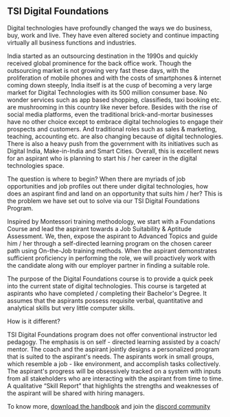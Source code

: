 ## TSI Digital Foundations

Digital technologies have profoundly changed the ways we do business, buy, work and live. They have even altered society and continue impacting virtually all business functions and industries.

India started as an outsourcing destination in the 1990s and quickly received global prominence for the back office work. Though the outsourcing market is not growing very fast these days, with the proliferation of mobile phones and with the costs of smartphones & internet coming down steeply, India itself is at the cusp of becoming a very large market for Digital Technologies with its 500 million consumer base. No wonder services such as app based shopping, classifieds, taxi booking etc. are mushrooming in this country like never before. Besides with the rise of social media platforms, even the traditional brick-and-mortar businesses have no other choice except to embrace digital technologies to engage their prospects and customers. And traditional roles such as sales & marketing, teaching, accounting etc. are also changing because of digital technologies. There is also a heavy push from the government with its initiatives such as Digital India, Make-in-India and Smart Cities. Overall, this is excellent news for an aspirant who is planning to start his / her career in the digital technologies space.

The question is where to begin? When there are myriads of job opportunities and job profiles out there under digital technologies, how does an aspirant find and land on an opportunity that suits him / her? This is the problem we have set out to solve via our TSI Digital Foundations Program.

Inspired by Montessori training methodology, we start with a Foundations Course and lead the aspirant towards a Job Suitability & Aptitude Assessment. We, then, expose the aspirant to Advanced Topics and guide him / her through a self-directed learning program on the chosen career path using On-the-Job training methods. When the aspirant demonstrates sufficient proficiency in performing the role, we will proactively work with the candidate along with our employer partner in finding a suitable role.

The purpose of the Digital Foundations course is to provide a quick peek into the current state of digital technologies. This course is targeted at aspirants who have completed / completing their Bachelor's Degree. It assumes that the aspirants possess requisite verbal, quantitative and analytical skills but very little computer skills.

How is it different?

TSI Digital Foundations program does not offer conventional instructor led pedagogy. The emphasis is on self - directed learning assisted by a coach/ mentor. The coach and the aspirant jointly designs a personalized program that is suited to the aspirant's needs. The aspirants work in small groups, which resemble a job - like environment, and accomplish tasks collectively. The aspirant's progress will be obsessively tracked on a system with inputs from all stakeholders who are interacting with the aspirant from time to time. A qualitative “Skill Report” that highlights the strengths and weaknesses of the aspirant will be shared with hiring managers.

To know more, <a href="https://github.com/tsiconsulting/tsi-digital-foundations/raw/main/TSI%20Digital%20Foundations%20Handbook%20v0.1.pdf">download the handbook</a> and join the <a href="https://discord.gg/86HT2VhVzS">discord community</a>

